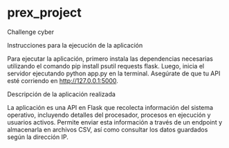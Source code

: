 # prex_project
Challenge cyber

Instrucciones para la ejecución de la aplicación

Para ejecutar la aplicación, primero instala las dependencias necesarias utilizando el comando pip install psutil requests flask. Luego, inicia el servidor ejecutando python app.py en la terminal. Asegúrate de que tu API esté corriendo en http://127.0.0.1:5000.

Descripción de la aplicación realizada

La aplicación es una API en Flask que recolecta información del sistema operativo, incluyendo detalles del procesador, procesos en ejecución y usuarios activos. Permite enviar esta información a través de un endpoint y almacenarla en archivos CSV, así como consultar los datos guardados según la dirección IP.

